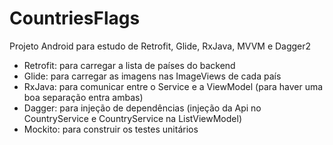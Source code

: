 # CountriesFlags
Projeto Android para estudo de Retrofit, Glide, RxJava, MVVM e Dagger2

- Retrofit: para carregar a lista de países do backend
- Glide: para carregar as imagens nas ImageViews de cada país
- RxJava: para comunicar entre o Service e a ViewModel (para haver uma boa separação entra ambas)
- Dagger: para injeção de dependências (injeção da Api no CountryService e CountryService na ListViewModel)
- Mockito: para construir os testes unitários
